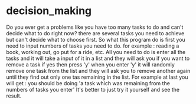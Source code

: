 # decision_making
Do you ever get a problems like you have too many tasks to do and can't decide what to do right now? there are several tasks you need to achieve but can't decide what to choose first.
So what this program do is first you need to input numbers of tasks you need to do. for example : reading a book, working out, go put for a ride, etc.
All you need to do is enter all the tasks and it will take a input of it in a list and they will ask you if you want to remove a task if yes then press 'y' when you enter 'y' it will randomly remove one task from the list and they will ask you to remove another again until they find out only one tas remaining in the list.
For example at last you will get : you should be doing 'a task which was remaining from the numbers of tasks you enter'
It's better to just try it yourself and see the result.
